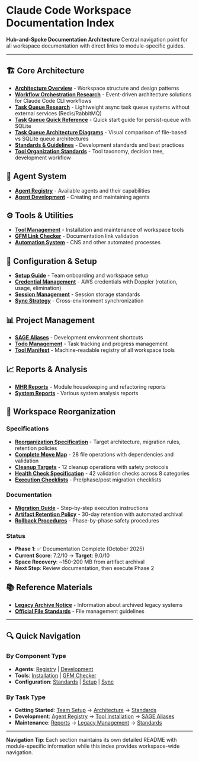 # Claude Code Workspace Documentation Index

**Hub-and-Spoke Documentation Architecture**
Central navigation point for all workspace documentation with direct links to module-specific guides.

---

## **🏗️ Core Architecture**

- **[Architecture Overview](architecture/ARCHITECTURE.md)** - Workspace structure and design patterns
- **[Workflow Orchestration Research](architecture/workflow-orchestration-comparison.md)** - Event-driven architecture solutions for Claude Code CLI workflows
- **[Task Queue Research](architecture/lightweight-async-task-queue-research.md)** - Lightweight async task queue systems without external services (Redis/RabbitMQ)
- **[Task Queue Quick Reference](architecture/task-queue-quick-reference.md)** - Quick start guide for persist-queue with SQLite
- **[Task Queue Architecture Diagrams](architecture/task-queue-architecture-diagrams.md)** - Visual comparison of file-based vs SQLite queue architectures
- **[Standards & Guidelines](standards/)** - Development standards and best practices
- **[Tool Organization Standards](standards/TOOL_ORGANIZATION.md)** - Tool taxonomy, decision tree, development workflow

## **🤖 Agent System**

- **[Agent Registry](agents/AGENTS.md)** - Available agents and their capabilities
- **[Agent Development](agents/)** - Creating and maintaining agents

## **⚙️ Tools & Utilities**

- **[Tool Management](../install-all-tools)** - Installation and maintenance of workspace tools
- **[GFM Link Checker](../gfm-link-checker/)** - Documentation link validation
- **[Automation System](../automation/)** - CNS and other automated processes

## **🔧 Configuration & Setup**

- **[Setup Guide](setup/TEAM_SETUP.md)** - Team onboarding and workspace setup
- **[Credential Management](setup/aws-credentials-doppler.md)** - AWS credentials with Doppler (rotation, usage, elimination)
- **[Session Management](standards/CLAUDE_SESSION_STORAGE_STANDARD.md)** - Session storage standards
- **[Sync Strategy](sync/claude-code-sync-strategy.md)** - Cross-environment synchronization

## **📊 Project Management**

- **[SAGE Aliases](../sage-aliases/)** - Development environment shortcuts
- **[Todo Management](../todos/)** - Task tracking and progress management
- **[Tool Manifest](../tools/tool-manifest.yaml)** - Machine-readable registry of all workspace tools

## **📈 Reports & Analysis**

- **[MHR Reports](reports/MHR_SAGE_SYNC_REPORT.md)** - Module housekeeping and refactoring reports
- **[System Reports](reports/)** - Various system analysis reports

## **🔧 Workspace Reorganization**

### Specifications

- **[Reorganization Specification](../specifications/workspace-reorganization.yaml)** - Target architecture, migration rules, retention policies
- **[Complete Move Map](../specifications/reorg-move-map.yaml)** - 28 file operations with dependencies and validation
- **[Cleanup Targets](../specifications/reorg-cleanup-targets.yaml)** - 12 cleanup operations with safety protocols
- **[Health Check Specification](../specifications/workspace-health-check.yaml)** - 42 validation checks across 8 categories
- **[Execution Checklists](../specifications/reorg-execution-checklists.yaml)** - Pre/phase/post migration checklists

### Documentation

- **[Migration Guide](maintenance/WORKSPACE_REORGANIZATION_GUIDE.md)** - Step-by-step execution instructions
- **[Artifact Retention Policy](maintenance/ARTIFACT_RETENTION.md)** - 30-day retention with automated archival
- **[Rollback Procedures](maintenance/REORGANIZATION_ROLLBACK.md)** - Phase-by-phase safety procedures

### Status

- **Phase 1**: ✅ Documentation Complete (October 2025)
- **Current Score**: 7.2/10 → **Target**: 9.0/10
- **Space Recovery**: ~150-200 MB from artifact archival
- **Next Step**: Review documentation, then execute Phase 2

## **📚 Reference Materials**

- **[Legacy Archive Notice](../LEGACY_ARCHIVE_NOTICE.md)** - Information about archived legacy systems
- **[Official File Standards](standards/CLAUDE_CODE_OFFICIAL_FILES.md)** - File management guidelines

---

## **🔍 Quick Navigation**

### By Component Type

- **Agents**: [Registry](agents/AGENTS.md) | [Development](agents/)
- **Tools**: [Installation](../install-all-tools) | [GFM Checker](../gfm-link-checker/)
- **Configuration**: [Standards](standards/) | [Setup](setup/) | [Sync](sync/)

### By Task Type

- **Getting Started**: [Team Setup](setup/TEAM_SETUP.md) → [Architecture](architecture/ARCHITECTURE.md) → [Standards](standards/)
- **Development**: [Agent Registry](agents/AGENTS.md) → [Tool Installation](../install-all-tools) → [SAGE Aliases](../sage-aliases/)
- **Maintenance**: [Reports](reports/) → [Legacy Management](../LEGACY_ARCHIVE_NOTICE.md) → [Standards](standards/)

---

**Navigation Tip**: Each section maintains its own detailed README with module-specific information while this index provides workspace-wide navigation.
